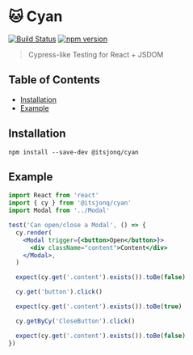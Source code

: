 # 🐱 Cyan

[![Build Status](https://travis-ci.org/ItsJonQ/cyan.svg?branch=master)](https://travis-ci.org/ItsJonQ/cyan)
[![npm version](https://badge.fury.io/js/%40itsjonq%2Fcyan.svg)](https://badge.fury.io/js/%40itsjonq%2Fcyan)

> Cypress-like Testing for React + JSDOM

## Table of Contents

<!-- START doctoc generated TOC please keep comment here to allow auto update -->
<!-- DON'T EDIT THIS SECTION, INSTEAD RE-RUN doctoc TO UPDATE -->

- [Installation](#installation)
- [Example](#example)

<!-- END doctoc generated TOC please keep comment here to allow auto update -->

## Installation

```
npm install --save-dev @itsjonq/cyan
```

## Example

```jsx
import React from 'react'
import { cy } from '@itsjonq/cyan'
import Modal from '../Modal'

test('Can open/close a Modal', () => {
  cy.render(
    <Modal trigger={<button>Open</button>}>
      <div className="content">Content</div>
    </Modal>,
  )

  expect(cy.get('.content').exists()).toBe(false)

  cy.get('button').click()

  expect(cy.get('.content').exists()).toBe(true)

  cy.getByCy('CloseButton').click()

  expect(cy.get('.content').exists()).toBe(false)
})
```
